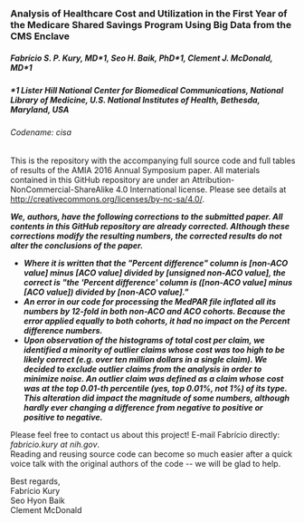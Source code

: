### Analysis of Healthcare Cost and Utilization in the First Year of the Medicare Shared Savings Program Using Big Data from the CMS Enclave
##### Fabrício S. P. Kury, MD\*1, Seo H. Baik, PhD\*1, Clement J. McDonald, MD\*1
##### \*1 Lister Hill National Center for Biomedical Communications, National Library of Medicine, U.S. National Institutes of Health, Bethesda, Maryland, USA
###### Codename: cisa
  
This is the repository with the accompanying full source code and full tables of results of the AMIA 2016 Annual Symposium paper. All materials contained in this GitHub repository are under an Attribution-NonCommercial-ShareAlike 4.0 International license. Please see details at http://creativecommons.org/licenses/by-nc-sa/4.0/.  
  
**_We, authors, have the following corrections to the submitted paper. All contents in this GitHub repository are already corrected. Although these corrections modify the resulting numbers, the corrected results do not alter the conclusions of the paper._**  
* **_Where it is written that the "Percent difference" column is [non-ACO value] minus [ACO value] divided by [unsigned non-ACO value], the correct is "the 'Percent difference' column is ([non-ACO value] minus [ACO value]) divided by [non-ACO value]."_**  
* **_An error in our code for processing the MedPAR file inflated all its numbers by 12-fold in both non-ACO and ACO cohorts. Because the error applied equally to both cohorts, it had no impact on the Percent difference numbers._**  
* **_Upon observation of the histograms of total cost per claim, we identified a minority of outlier claims whose cost was too high to be likely correct (e.g. over ten million dollars in a single claim). We decided to exclude outlier claims from the analysis in order to minimize noise. An outlier claim was defined as a claim whose cost was at the top 0.01-th percentile (yes, top 0.01%, not 1%) of its type. This alteration did impact the magnitude of some numbers, although hardly ever changing a difference from negative to positive or positive to negative._**
  
Please feel free to contact us about this project! E-mail Fabrício directly: *fabricio.kury at nih.gov*.  
Reading and reusing source code can become so much easier after a quick voice talk with the original authors of the code -- we will be glad to help.  
  
Best regards,  
Fabrício Kury  
Seo Hyon Baik  
Clement McDonald
